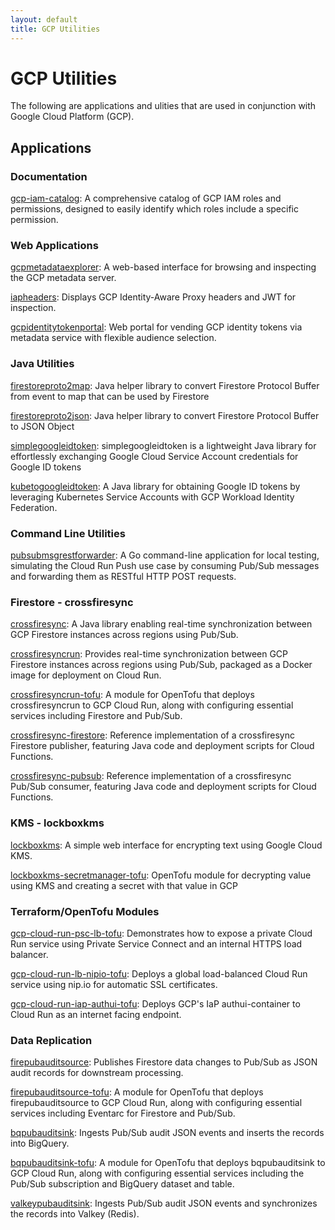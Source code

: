 ```yaml
---
layout: default
title: GCP Utilities
---
```


# GCP Utilities

The following are applications and ulities that are used in conjunction with Google Cloud Platform (GCP).

## Applications

### Documentation

[gcp-iam-catalog](https://github.com/UnitVectorY-Labs/gcp-iam-catalog): A comprehensive catalog of GCP IAM roles and permissions, designed to easily identify which roles include a specific permission.

### Web Applications

[gcpmetadataexplorer](https://github.com/UnitVectorY-Labs/gcpmetadataexplorer): A web-based interface for browsing and inspecting the GCP metadata server.

[iapheaders](https://github.com/UnitVectorY-Labs/iapheaders): Displays GCP Identity-Aware Proxy headers and JWT for inspection.

[gcpidentitytokenportal](https://github.com/UnitVectorY-Labs/gcpidentitytokenportal): Web portal for vending GCP identity tokens via metadata service with flexible audience selection.

### Java Utilities

[firestoreproto2map](https://github.com/UnitVectorY-Labs/firestoreproto2map): Java helper library to convert Firestore Protocol Buffer from event to map that can be used by Firestore

[firestoreproto2json](https://github.com/UnitVectorY-Labs/firestoreproto2json): Java helper library to convert Firestore Protocol Buffer to JSON Object

[simplegoogleidtoken](https://github.com/UnitVectorY-Labs/simplegoogleidtoken): simplegoogleidtoken is a lightweight Java library for effortlessly exchanging Google Cloud Service Account credentials for Google ID tokens

[kubetogoogleidtoken](https://github.com/UnitVectorY-Labs/kubetogoogleidtoken): A Java library for obtaining Google ID tokens by leveraging Kubernetes Service Accounts with GCP Workload Identity Federation.

### Command Line Utilities

[pubsubmsgrestforwarder](https://github.com/UnitVectorY-Labs/pubsubmsgrestforwarder): A Go command-line application for local testing, simulating the Cloud Run Push use case by consuming Pub/Sub messages and forwarding them as RESTful HTTP POST requests.

### Firestore - crossfiresync

[crossfiresync](https://github.com/UnitVectorY-Labs/crossfiresync): A Java library enabling real-time synchronization between GCP Firestore instances across regions using Pub/Sub.

[crossfiresyncrun](https://github.com/UnitVectorY-Labs/crossfiresyncrun): Provides real-time synchronization between GCP Firestore instances across regions using Pub/Sub, packaged as a Docker image for deployment on Cloud Run.

[crossfiresyncrun-tofu](https://github.com/UnitVectorY-Labs/crossfiresyncrun-tofu): A module for OpenTofu that deploys crossfiresyncrun to GCP Cloud Run, along with configuring essential services including Firestore and Pub/Sub.

[crossfiresync-firestore](https://github.com/UnitVectorY-Labs/crossfiresync-firestore): Reference implementation of a crossfiresync Firestore publisher, featuring Java code and deployment scripts for Cloud Functions.

[crossfiresync-pubsub](https://github.com/UnitVectorY-Labs/crossfiresync-pubsub): Reference implementation of a crossfiresync Pub/Sub consumer, featuring Java code and deployment scripts for Cloud Functions.


### KMS - lockboxkms

[lockboxkms](https://github.com/UnitVectorY-Labs/lockboxkms): A simple web interface for encrypting text using Google Cloud KMS.

[lockboxkms-secretmanager-tofu](https://github.com/UnitVectorY-Labs/lockboxkms-secretmanager-tofu): OpenTofu module for decrypting value using KMS and creating a secret with that value in GCP

### Terraform/OpenTofu Modules

[gcp-cloud-run-psc-lb-tofu](https://github.com/UnitVectorY-Labs/gcp-cloud-run-psc-lb-tofu): Demonstrates how to expose a private Cloud Run service using Private Service Connect and an internal HTTPS load balancer.

[gcp-cloud-run-lb-nipio-tofu](https://github.com/UnitVectorY-Labs/gcp-cloud-run-lb-nipio-tofu): Deploys a global load-balanced Cloud Run service using nip.io for automatic SSL certificates.

[gcp-cloud-run-iap-authui-tofu](https://github.com/UnitVectorY-Labs/gcp-cloud-run-iap-authui-tofu): Deploys GCP's IaP authui-container to Cloud Run as an internet facing endpoint.

### Data Replication

[firepubauditsource](https://github.com/UnitVectorY-Labs/firepubauditsource): Publishes Firestore data changes to Pub/Sub as JSON audit records for downstream processing.

[firepubauditsource-tofu](https://github.com/UnitVectorY-Labs/firepubauditsource-tofu): A module for OpenTofu that deploys firepubauditsource to GCP Cloud Run, along with configuring essential services including Eventarc for Firestore and Pub/Sub.

[bqpubauditsink](https://github.com/UnitVectorY-Labs/bqpubauditsink): Ingests Pub/Sub audit JSON events and inserts the records into BigQuery.

[bqpubauditsink-tofu](https://github.com/UnitVectorY-Labs/bqpubauditsink-tofu): A module for OpenTofu that deploys bqpubauditsink to GCP Cloud Run, along with configuring essential services including the Pub/Sub subscription and BigQuery dataset and table.

[valkeypubauditsink](https://github.com/UnitVectorY-Labs/valkeypubauditsink): Ingests Pub/Sub audit JSON events and synchronizes the records into Valkey (Redis).
